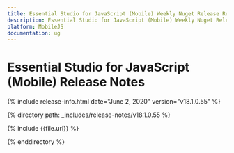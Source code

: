 ```yaml
---
title: Essential Studio for JavaScript (Mobile) Weekly Nuget Release Release Notes  
description: Essential Studio for JavaScript (Mobile) Weekly Nuget Release Release Notes  
platform: MobileJS
documentation: ug
---
```


# Essential Studio for JavaScript (Mobile)  Release Notes  

{% include release-info.html date="June 2, 2020"  version="v18.1.0.55" %} 


{% directory path: _includes/release-notes/v18.1.0.55 %}

{% include {{file.url}} %}

{% enddirectory %}